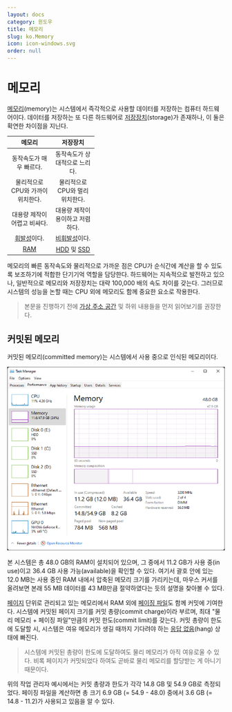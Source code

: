 ```yaml
---
layout: docs
category: 윈도우
title: 메모리
slug: ko.Memory
icon: icon-windows.svg
order: null
---
```

# 메모리
[메모리](https://ko.wikipedia.org/wiki/주기억장치)(memory)는 시스템에서 즉각적으로 사용할 데이터를 저장하는 컴퓨터 하드웨어이다. 데이터를 저장하는 또 다른 하드웨어로 [저장장치](https://ko.wikipedia.org/wiki/기억_장치)(storage)가 존재하나, 이 둘은 확연한 차이점을 지닌다.

<table style="table-layout: fixed; width: 40%">
<thead><tr><th>메모리</th><th>저장장치</th></tr></thead>
<tbody style="text-align: center;">
<tr><td>동작속도가 매우 빠르다.</td><td>동작속도가 상대적으로 느리다.</td></tr>
<tr><td>물리적으로 CPU와 가까이 위치한다.</td><td>물리적으로 CPU와 멀리 위치한다.</td></tr>
<tr><td>대용량 제작이 어렵고 비싸다.</td><td>대용량 제작이 용이하고 저렴하다.</td></tr>
<tr><td><a href="https://ko.wikipedia.org/wiki/휘발성_메모리">휘발성</a>이다.</td><td><a href="https://ko.wikipedia.org/wiki/비휘발성_메모리">비휘발성</a>이다.</td></tr>
<tr><td><a href="https://ko.wikipedia.org/wiki/랜덤_액세스_메모리">RAM</a></td><td><a href="https://ko.wikipedia.org/wiki/하드_디스크_드라이브">HDD</a> 및 <a href="https://ko.wikipedia.org/wiki/솔리드_스테이트_드라이브">SSD</a></td></tr>
</tbody>
</table>

메모리의 빠른 동작속도와 물리적으로 가까운 점은 CPU가 순식간에 계산을 할 수 있도록 보조하기에 적합한 단기기억 역할을 담당한다. 하드웨어는 지속적으로 발전하고 있으나, 일반적으로 메모리와 저장장치는 대략 100,000 배의 속도 차이를 갖는다. 그러므로 시스템의 성능을 논할 때는 CPU 외에 메모리도 함께 중요한 요소로 작용한다.

> 본문을 진행하기 전에 [가상 주소 공간](ko.Process#가상-주소-공간) 및 하위 내용들을 먼저 읽어보기를 권장한다.

## 커밋된 메모리
커밋된 메모리(committed memory)는 시스템에서 사용 중으로 인식된 메모리이다.

![작업 관리자에서 확인한 메모리 성능](/images/docs/memory/memory_task_manager.png)

본 시스템은 총 48.0 GB의 RAM이 설치되어 있으며, 그 중에서 11.2 GB가 사용 중(in use)이고 36.4 GB 사용 가능(available)을 확인할 수 있다. 여기서 괄호 안에 있는 12.0 MB는 사용 중인 RAM 내에서 압축된 메모리 크기를 가리키는데, 마우스 커서를 올려보면 본래 55 MB 데이터를 43 MB만큼 절약하였다는 듯의 설명을 찾아볼 수 있다.

[페이지](ko.Process#페이지) 단위로 관리되고 있는 메모리에서 RAM 외에 [페이징 파일](ko.Process#페이징-파일)도 함께 커밋에 기여한다. 시스템에 커밋된 페이지 크기를 커밋 총량(commit charge)이라 부르며, 최대 "물리 메모리 + 페이징 파일"만큼의 커밋 한도(commit limit)를 갖는다. 커밋 총량이 한도에 도달할 시, 시스템은 여유 메모리가 생길 때까지 기다려야 하는 [응답 없음](https://ko.wikipedia.org/wiki/프리징_(컴퓨팅))(hang) 상태에 빠진다.

> 시스템에 커밋된 총량이 한도에 도달하여도 물리 메모리가 아직 여유로울 수 있다. 비록 페이지가 커밋되었다 하여도 곧바로 물리 메모리를 할당받는 게 아니기 때문이다.

위의 작업 관리자 예시에서는 커밋 총량과 한도가 각각 14.8 GB 및 54.9 GB로 측정되었다. 페이징 파일을 계산하면 총 크기 6.9 GB (= 54.9 - 48.0) 중에서 3.6 GB (= 14.8 - 11.2)가 사용되고 있음을 알 수 있다.
